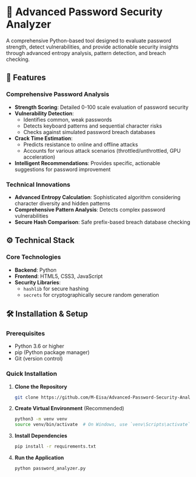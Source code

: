 # 🔐 Advanced Password Security Analyzer

A comprehensive Python-based tool designed to evaluate password strength, detect vulnerabilities, and provide actionable security insights through advanced entropy analysis, pattern detection, and breach checking.

## 🚀 Features

### Comprehensive Password Analysis
- **Strength Scoring**: Detailed 0-100 scale evaluation of password security
- **Vulnerability Detection**:
  - Identifies common, weak passwords
  - Detects keyboard patterns and sequential character risks
  - Checks against simulated password breach databases
- **Crack Time Estimation**:
  - Predicts resistance to online and offline attacks
  - Accounts for various attack scenarios (throttled/unthrottled, GPU acceleration)
- **Intelligent Recommendations**: Provides specific, actionable suggestions for password improvement

### Technical Innovations
- **Advanced Entropy Calculation**: Sophisticated algorithm considering character diversity and hidden patterns
- **Comprehensive Pattern Analysis**: Detects complex password vulnerabilities
- **Secure Hash Comparison**: Safe prefix-based breach database checking

## ⚙️ Technical Stack

### Core Technologies
- **Backend**: Python
- **Frontend**: HTML5, CSS3, JavaScript
- **Security Libraries**: 
  - `hashlib` for secure hashing
  - `secrets` for cryptographically secure random generation

## 🛠️ Installation & Setup

### Prerequisites
- Python 3.6 or higher
- pip (Python package manager)
- Git (version control)

### Quick Installation

1. **Clone the Repository**
   ```bash
   git clone https://github.com/M-Eisa/Advanced-Password-Security-Analyzer.git
   ```

2. **Create Virtual Environment** (Recommended)
   ```bash
   python3 -m venv venv
   source venv/bin/activate  # On Windows, use `venv\Scripts\activate`
   ```

3. **Install Dependencies**
   ```bash
   pip install -r requirements.txt
   ```

4. **Run the Application**
   ```bash
   python password_analyzer.py  
   ```
